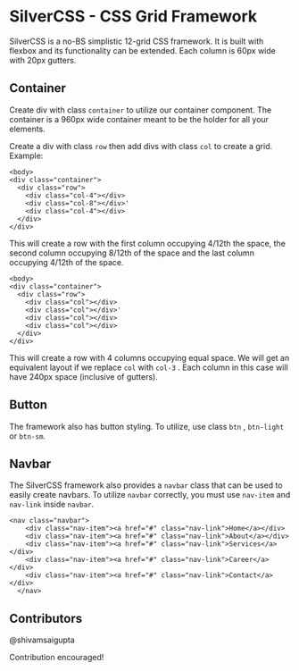 
# SilverCSS - CSS Grid Framework

SilverCSS is a no-BS simplistic 12-grid CSS framework. It is built with flexbox and its functionality can be extended. Each column is 60px wide with 20px gutters.

## Container

Create div with class `container` to utilize our container component. The container is a 960px wide container meant to be the holder for all your elements.

Create a div with class `row` then add divs with class `col` to create a grid.
Example:

    <body>
    <div class="container">
      <div class="row">
        <div class="col-4"></div>
        <div class="col-8"></div>'
        <div class="col-4"></div>
      </div>
    </div>
  </body>

This will create a row with the first column occupying 4/12th the space, the second column occupying 8/12th of the space and the last column occupying 4/12th of the space. 

    <body>
    <div class="container">
      <div class="row">
        <div class="col"></div>
        <div class="col"></div>'
        <div class="col"></div>
        <div class="col"></div>
      </div>
    </div>
  </body>

This will create a row with 4 columns occupying equal space. We will get an equivalent layout if we replace `col` with `col-3` .  Each column in this case will have 240px space (inclusive of gutters).

## Button

The framework also has button styling. To utilize, use class `btn` , `btn-light` or `btn-sm`.

## Navbar

The SilverCSS framework also provides a `navbar` class that can be used to easily create navbars. To utilize `navbar` correctly, you must use `nav-item` and `nav-link` inside `navbar`. 

    <nav class="navbar">
        <div class="nav-item"><a href="#" class="nav-link">Home</a></div>
        <div class="nav-item"><a href="#" class="nav-link">About</a></div>
        <div class="nav-item"><a href="#" class="nav-link">Services</a></div>
        <div class="nav-item"><a href="#" class="nav-link">Career</a></div>
        <div class="nav-item"><a href="#" class="nav-link">Contact</a></div>
      </nav>

## Contributors

@shivamsaigupta

Contribution encouraged!

